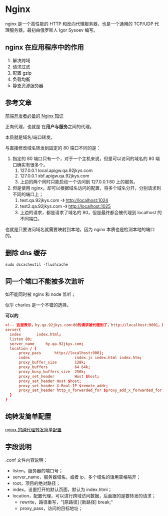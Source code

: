 # Nginx

nginx 是一个高性能的 HTTP 和反向代理服务器，也是一个通用的 TCP/UDP 代理服务器，最初由俄罗斯人 Igor Sysoev 编写。

## nginx 在应用程序中的作用

1. 解决跨域
2. 请求过滤
3. 配置 gzip
4. 负载均衡
5. 静态资源服务器

## 参考文章

[前端开发者必备的 Nginx 知识](https://mp.weixin.qq.com/s/BA_JZ_kMBFZBE7jjQDNc1Q)

正向代理，也就是 在**用户与服务**之间的代理。

本质就是域名/端口转发。

与直接修改域名转发到固定的 80 端口不同的是：

1. 指定的 80 端口只有一个，对于一个主机来说，但是可以访问的域名的 80 端口确实有很多个。
   1. 127.0.0.1 local.apigw.qa.92jkys.com
   2. 127.0.0.1 xbf.apigw.qa.92jkys.com
   3. 上边的两个同时只能启动一个访问到 127.0.0.1:80 上的服务。
2. 但是使用 nginx，却可以根据域名访问的配置，将多个域名分开，分别请求到不同的端口上；
   1. test.qa.92jkys.com -》 <http://localhost:1024>
   2. test2.qa.92jkys.com -》 <http://localhost:1025>
   3. 上边的请求，都是请求了域名的 80，但是最终都会被代理到 localhost 的不同端口。

也就是只要访问域名就需要映射到本地，因为 nginx 本质也是检测本地的端口的。

## 删除 dns 缓存

`sudo dscacheutil -flushcache`

## 同一个端口不能被多次监听

如不能同时被 nginx 和 node 监听；

似乎 charles 是一个不错的选择。

**可以的**

```conf
<!-- 这里表示，hy.qa.92jkys.com:80的请求被代理到了，http://localhost:9001，所以服务需要启动在9001， --port 9001 -->
server{
  index       index.html;
  listen 80;
  server_name     hy.qa.92jkys.com;
  location / {
      proxy_pass      http://localhost:9001;
      index                    index.js index.html index.htm;
      proxy_buffer_size        128k;
      proxy_buffers            64 64k;
      proxy_busy_buffers_size  256k;
      proxy_set_header         Host $host;
      proxy_set_header Host $host;
      proxy_set_header X-Real-IP $remote_addr;
      proxy_set_header http_x_forwarded_for $proxy_add_x_forwarded_for;
  }
}
```

## 纯转发简单配置

[nginx 的纯代理转发简单配置](https://www.cnblogs.com/AdamChen/p/12431533.html)

## 字段说明

.conf 文件内容说明：

- listen，服务器的端口号；
- server_name，服务器域名，或者 ip，多个域名的话用空格隔开；
- root，项目的绝对路径；
- index，设置打开的默认页面，默认为 index.html；
- location，配置代理，可以进行跨域访问数据，后面跟的是要转发的请求；
  - rewrite，路径重写，"[原路径] [新路径] break;"
  - proxy_pass，访问的目标地址；
